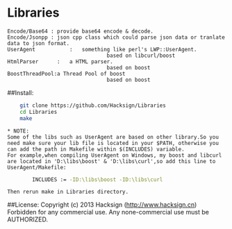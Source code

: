 Libraries
====================
	Encode/Base64 : provide base64 encode & decode.
	Encode/Jsonpp : json cpp class which could parse json data or tranlate data to json format.
	UserAgent			:	something like perl's LWP::UserAgent.
									based on libcurl/boost
	HtmlParser		:	a HTML parser.
									based on boost
	BoostThreadPool:a Thread Pool of boost
									based on boost

##Install:
```bash
	git clone https://github.com/Hacksign/Libraries
	cd Libraries
	make
```
	* NOTE:
	Some of the libs such as UserAgent are based on other library.So you need make sure your lib file is located in your $PATH, otherwise you can add the path in Makefile within $(INCLUDES) variable.
	For example,when compiling UserAgent on Windows, my boost and libcurl are located in 'D:\libs\boost' & 'D:\libs\curl',so add this line to UserAgent/Makefile:
```bash
		INCLUDES := -ID:\libs\boost -ID:\libs\curl
```
	Then rerun make in Libraries directory.

##License:
	Copyright (c) 2013 Hacksign (http://www.hacksign.cn)
	Forbidden for any commercial use.
	Any none-commercial use must be AUTHORIZED.
